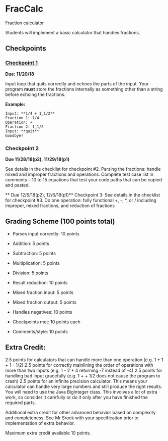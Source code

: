 # FracCalc
Fraction calculator

Students will implement a basic calculator that handles fractions.

## Checkpoints



### [Checkpoint 1](checkpoint-1.md)

**Due: 11/20/18** 

Input loop that quits correctly and
    echoes the parts of the input. Your program **must** store the fractions
    internally as something other than a string before echoing the fractions.

**Example:**

```
Input: **1/4 + 1_1/2**  
Fraction 1: 1/4  
Operation: +  
Fraction 2: 1_1/2
Input: **quit**  
Goodbye!
```

### Checkpoint 2

**Due 11/28/18(p2), 11/29/18(p1)**

See details in the
    checklist for checkpoint \#2. Parsing the fractions: handle mixed and
    improper fractions and operations. Complete test case list in comments – 10
    to 15 equations that test your code paths that can be copied and pasted.

** Due 12/5/18(p2), 12/6/18(p1)**
Checkpoint 3: See details in the checklist
    for checkpoint \#3. Do one operation: fully functional +, -, \*, or /
    including improper, mixed fractions, and reduction of fractions

## Grading Scheme (100 points total)

-   Parses input correctly: 10 points
-   Addition: 5 points

-   Subtraction: 5 points

-   Multiplication: 5 points

-   Division: 5 points

-   Result reduction: 10 points

-   Mixed fraction input: 5 points

-   Mixed fraction output: 5 points

-   Handles negatives: 10 points

-   Checkpoints met: 10 points each

-   Comments/style: 10 points

## Extra Credit:

2.5 points for calculators that can handle more than one operation (e.g. 1 + 1 + 1 - 1/2)
2.5 points for correctly mainlining the order of operations with more than two inputs (e.g. 1 - 2 * 4 returning -7 instead of -4)
2.5 points for handling bad input gracefully (e.g. 1 + + 1/2 does not cause the program to crash)
2.5 points for an infinite precision calculator.  This means your calculator can handle very large numbers and still produce the right results. You will need to use the Java BigInteger class. This involves a lot of extra work, so consider it carefully or do it only after you have finished the required parts.

Additional extra credit for other advanced behavior based on complexity and completeness. See Mr Srock with your specification prior to implementation of extra behavior.

Maximum extra credit available 10 points.
